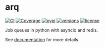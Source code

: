 # arq

[![CI](https://github.com/samuelcolvin/arq/workflows/CI/badge.svg?event=push)](https://github.com/samuelcolvin/arq/actions?query=event%3Apush+branch%3Amaster+workflow%3ACI)
[![Coverage](https://codecov.io/gh/samuelcolvin/arq/branch/master/graph/badge.svg)](https://codecov.io/gh/samuelcolvin/arq)
[![pypi](https://img.shields.io/pypi/v/arq.svg)](https://pypi.python.org/pypi/arq)
[![versions](https://img.shields.io/pypi/pyversions/arq.svg)](https://github.com/samuelcolvin/arq)
[![license](https://img.shields.io/github/license/samuelcolvin/arq.svg)](https://github.com/samuelcolvin/arq/blob/master/LICENSE)

Job queues in python with asyncio and redis.

See [documentation](https://arq-docs.helpmanual.io/) for more details.
